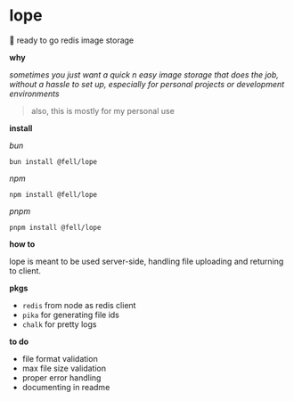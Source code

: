 # lope

🔮 ready to go redis image storage

**why**

_sometimes you just want a quick n easy image storage that does the job, without a hassle to set up, especially for personal projects or development environments_

> also, this is mostly for my personal use

**install**

_bun_

`bun install @fell/lope`

_npm_

`npm install @fell/lope`

_pnpm_

`pnpm install @fell/lope`

**how to**

lope is meant to be used server-side, handling file uploading and returning to client.

**pkgs**

- `redis` from node as redis client
- `pika` for generating file ids
- `chalk` for pretty logs

**to do**

- file format validation
- max file size validation
- proper error handling
- documenting in readme

